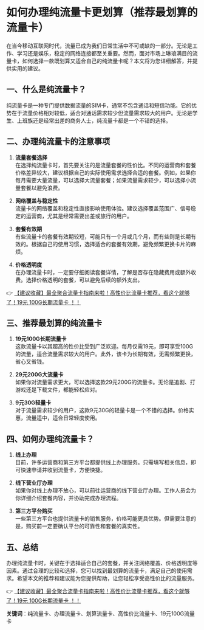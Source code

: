 # 如何办理纯流量卡更划算（推荐最划算的流量卡）

在当今移动互联网时代，流量已成为我们日常生活中不可或缺的一部分。无论是工作、学习还是娱乐，稳定的网络连接都至关重要。然而，面对市场上琳琅满目的流量卡，如何选择一款既划算又适合自己的纯流量卡呢？本文将为您详细解答，并提供实用的建议。

## 一、什么是纯流量卡？

纯流量卡是一种专门提供数据流量的SIM卡，通常不包含通话和短信功能。它的优势在于流量价格相对较低，适合对通话需求较少但流量需求较大的用户。无论是学生、上班族还是经常出差的商务人士，纯流量卡都是一个不错的选择。

## 二、办理纯流量卡的注意事项

1. **流量套餐选择**  
   在选择纯流量卡时，首先要关注的是流量套餐的性价比。不同的运营商和套餐价格差异较大，建议根据自己的实际使用需求选择合适的套餐。例如，如果你每月需要大量流量，可以选择大流量套餐；如果流量需求较少，可以选择小流量套餐以避免浪费。

2. **网络覆盖与稳定性**  
   流量卡的网络覆盖和稳定性直接影响使用体验。建议选择覆盖范围广、信号稳定的运营商，尤其是经常需要出差或旅行的用户。

3. **套餐有效期**  
   有些流量卡的套餐有效期较短，可能只有一个月或几个月，而有些则是长期有效的。根据自己的使用习惯，选择适合的套餐有效期，避免频繁更换卡片的麻烦。

4. **价格透明度**  
   在办理流量卡时，一定要仔细阅读套餐详情，了解是否存在隐藏费用或额外收费。选择价格透明的套餐，可以避免后续的额外支出。

👉 [【建议收藏】最全聚合流量卡指南来啦！高性价比流量卡推荐，看这个就够了！19元 100G长期流量卡 ！！](https://bit.ly/Liuliangka)

## 三、推荐最划算的纯流量卡

1. **19元100G长期流量卡**  
   这款流量卡以其超高的性价比受到广泛欢迎。每月仅需19元，即可享受100G的流量，适合流量需求较大的用户。此外，该卡为长期有效，无需频繁更换，省心又省钱。

2. **29元200G大流量卡**  
   如果你对流量需求更大，可以选择这款29元200G的流量卡。无论是追剧、打游戏还是下载文件，都能轻松应对。

3. **9元30G轻量卡**  
   对于流量需求较少的用户，这款9元30G的轻量卡是一个不错的选择。价格实惠，流量适中，适合日常轻度使用。

## 四、如何办理纯流量卡？

1. **线上办理**  
   目前，许多运营商和第三方平台都提供线上办理服务。只需填写相关信息，即可快速申请并收到流量卡，方便快捷。

2. **线下营业厅办理**  
   如果你对线上办理不放心，可以前往运营商的线下营业厅办理。工作人员会为你详细介绍套餐内容，并协助完成办理流程。

3. **第三方平台购买**  
   一些第三方平台也提供流量卡的销售服务，价格可能更具优势。但需要注意的是，购买前一定要确认平台的可靠性和套餐的真实性。

## 五、总结

办理纯流量卡时，关键在于选择适合自己的套餐，并关注网络覆盖、价格透明度等因素。通过合理的比较和选择，您可以找到最划算的流量卡，满足自己的使用需求。希望本文的推荐和建议能为您提供帮助，让您轻松享受高性价比的流量服务。

👉 [【建议收藏】最全聚合流量卡指南来啦！高性价比流量卡推荐，看这个就够了！19元 100G长期流量卡 ！！](https://bit.ly/Liuliangka)

**关键词**：纯流量卡、办理流量卡、划算流量卡、高性价比流量卡、19元100G流量卡